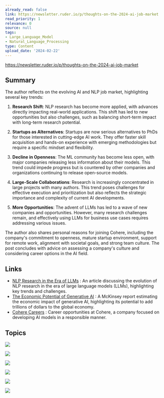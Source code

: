 ```yaml
---
already_read: false
link: https://newsletter.ruder.io/p/thoughts-on-the-2024-ai-job-market
read_priority: 1
relevance: 0
source: null
tags:
- Large_Language_Model
- Natural_Language_Processing
type: Content
upload_date: '2024-02-22'
---
```


https://newsletter.ruder.io/p/thoughts-on-the-2024-ai-job-market
## Summary

The author reflects on the evolving AI and NLP job market, highlighting several key trends:

1. **Research Shift**: NLP research has become more applied, with advances directly impacting real-world applications. This shift has led to new opportunities but also challenges, such as balancing short-term impact with long-term research potential.

2. **Startups as Alternatives**: Startups are now serious alternatives to PhDs for those interested in cutting-edge AI work. They offer faster skill acquisition and hands-on experience with emerging methodologies but require a specific mindset and flexibility.

3. **Decline in Openness**: The ML community has become less open, with major companies releasing less information about their models. This trend could impede progress but is countered by other companies and organizations continuing to release open-source models.

4. **Large-Scale Collaborations**: Research is increasingly concentrated in large projects with many authors. This trend poses challenges for effective execution and prioritization but also reflects the strategic importance and complexity of current AI developments.

5. **More Opportunities**: The advent of LLMs has led to a wave of new companies and opportunities. However, many research challenges remain, and effectively using LLMs for business use cases requires addressing various issues.

The author also shares personal reasons for joining Cohere, including the company's commitment to openness, mature startup environment, support for remote work, alignment with societal goals, and strong team culture. The post concludes with advice on assessing a company's culture and considering career options in the AI field.
## Links

- [NLP Research in the Era of LLMs](https://newsletter.ruder.io/p/nlp-research-in-the-era-of-llms) : An article discussing the evolution of NLP research in the era of large language models (LLMs), highlighting key trends and challenges.
- [The Economic Potential of Generative AI](https://www.mckinsey.com/capabilities/mckinsey-digital/our-insights/the-economic-potential-of-generative-ai-the-next-productivity-frontier#key-insights) : A McKinsey report estimating the economic impact of generative AI, highlighting its potential to add trillions of dollars to the global economy.
- [Cohere Careers](https://cohere.com/careers) : Career opportunities at Cohere, a company focused on developing AI models in a responsible manner.

## Topics

![](topics/Concept/Pre%20training)

![](topics/Concept/Preference%20Alignment)

![](topics/Concept/Red%20Teaming)

![](topics/Concept/LLM%20Alignment)

![](topics/Concept/Instruction%20Tuning)

![](topics/Concept/Generative%20AI)